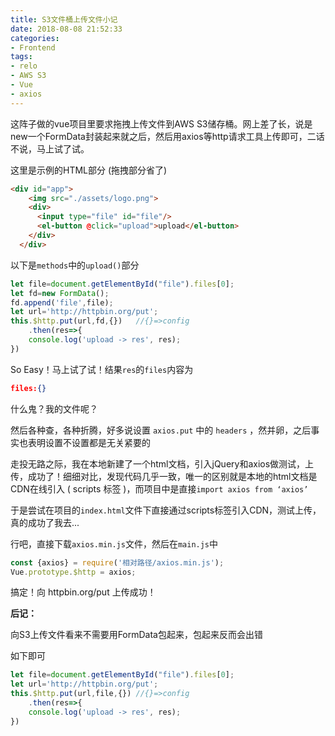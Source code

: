 ```yaml
---
title: S3文件桶上传文件小记
date: 2018-08-08 21:52:33
categories: 
- Frontend
tags:
- relo
- AWS S3
- Vue
- axios
---
```


这阵子做的vue项目里要求拖拽上传文件到AWS S3储存桶。网上差了长，说是new一个FormData封装起来就之后，然后用axios等http请求工具上传即可，二话不说，马上试了试。



<!--more-->



这里是示例的HTML部分 (拖拽部分省了)

```html
<div id="app">
    <img src="./assets/logo.png">
    <div>
      <input type="file" id="file"/>
      <el-button @click="upload">upload</el-button>
    </div>
  </div>
```



以下是`methods`中的`upload()`部分

```javascript
let file=document.getElementById("file").files[0];
let fd=new FormData();
fd.append('file',file);
let url='http://httpbin.org/put';
this.$http.put(url,fd,{})	//{}=>config
    .then(res=>{
    console.log('upload -> res', res); 
})
```



So Easy！马上试了试！结果`res`的`files`内容为

```json
files:{}
```

什么鬼？我的文件呢？



然后各种查，各种折腾，好多说设置 `axios.put` 中的 `headers` ，然并卵，之后事实也表明设置不设置都是无关紧要的



走投无路之际，我在本地新建了一个html文档，引入jQuery和axios做测试，上传，成功了！细细对比，发现代码几乎一致，唯一的区别就是本地的html文档是CDN在线引入 ( scripts 标签 )，而项目中是直接`import axios from ‘axios’`

于是尝试在项目的`index.html`文件下直接通过scripts标签引入CDN，测试上传，真的成功了我去...

行吧，直接下载`axios.min.js`文件，然后在`main.js`中

```javascript
const {axios} = require('相对路径/axios.min.js');
Vue.prototype.$http = axios;
```

搞定！向 httpbin.org/put 上传成功！



**后记：**

向S3上传文件看来不需要用FormData包起来，包起来反而会出错

如下即可

```javascript
let file=document.getElementById("file").files[0];
let url='http://httpbin.org/put';
this.$http.put(url,file,{})	//{}=>config
    .then(res=>{
    console.log('upload -> res', res); 
})
```
